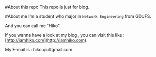 #About this repo
This repo is just for blog.

#About me 
I'm a student who major in `Network Engineering` from GDUFS.

And you can call me "Hiko".

If you wanna have a look at my blog , you can visit this like : [http://iamhiko.com](http://iamhiko.com).

My E-mail is : hiko.qiu#gmail.com
